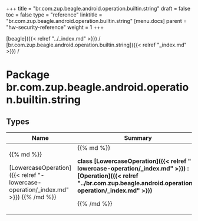 +++
title = "br.com.zup.beagle.android.operation.builtin.string"
draft = false
toc = false
type = "reference"
linktitle = "br.com.zup.beagle.android.operation.builtin.string"
[menu.docs]
  parent = "hw-security-reference"
  weight = 1
+++

[beagle]({{< relref "../_index.md" >}}) / [br.com.zup.beagle.android.operation.builtin.string]({{< relref "_index.md" >}}) / 



# Package br.com.zup.beagle.android.operation.builtin.string  


## Types  
<table>
  
<thead>
<tr>
<th>
Name  
</th>
<th>
Summary  
</th>
  
</tr>
</thead>
<tbody>
<tr>
<td>
{{% md %}}

[LowercaseOperation]({{< relref "-lowercase-operation/_index.md" >}})
{{% /md %}}
</td>
<td>
{{% md %}}

  
<b>class [LowercaseOperation]({{< relref "-lowercase-operation/_index.md" >}}) : [Operation]({{< relref "../br.com.zup.beagle.android.operation/-operation/_index.md" >}})</b>  



{{% /md %}}
</td>
</tr>

</tbody>
</table>

